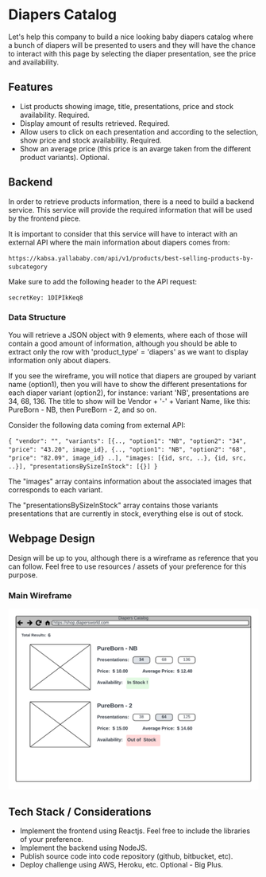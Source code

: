 # Diapers Catalog

Let's help this company to build a nice looking baby diapers catalog where a bunch of diapers will be presented to users and they will have the chance to interact with this page by selecting the diaper presentation, see the price and availability.

## Features

- List products showing image, title, presentations, price and stock availability. Required.
- Display amount of results retrieved. Required.
- Allow users to click on each presentation and according to the selection, show price and stock availability. Required.
- Show an average price (this price is an avarge taken from the different product variants). Optional.

## Backend

In order to retrieve products information, there is a need to build a backend service. This service will provide the required information that will be used by the frontend piece.

It is important to consider that this service will have to interact with an external API where the main information about diapers comes from:

`https://kabsa.yallababy.com/api/v1/products/best-selling-products-by-subcategory`

Make sure to add the following header to the API request:

`secretKey: 1DIPIkKeq8`

### Data Structure

You will retrieve a JSON object with 9 elements, where each of those will contain a good amount of information, although you should be able to extract only the row with 'product_type' = 'diapers' as we want to display information only about diapers. 

If you see the wireframe, you will notice that diapers are grouped by variant name (option1), then you will have to show the different presentations for each diaper variant (option2), for instance: variant 'NB', presentations are 34, 68, 136. The title to show will be Vendor + '-' + Variant Name, like this: PureBorn - NB, then PureBorn - 2, and so on.

Consider the following data coming from external API:

`
{
    "vendor": "",
    "variants": [{.., "option1": "NB", "option2": "34", "price": "43.20", image_id}, {.., "option1": "NB", "option2": "68", "price": "82.09", image_id} ..],
    "images: [{id, src, ..}, {id, src, ..}],
    "presentationsBySizeInStock": [{}]
}
`

The "images" array contains information about the associated images that corresponds to each variant.

The "presentationsBySizeInStock" array contains those variants presentations that are currently in stock, everything else is out of stock.

## Webpage Design

Design will be up to you, although there is a wireframe as reference that you can follow. Feel free to use resources / assets of your preference for this purpose.

### Main Wireframe

![Main Wireframe](https://github.com/eurekalabs-io/challenges/blob/main/fullstack/mums-deals/wireframes/diapers-catalog.png)

## Tech Stack / Considerations

- Implement the frontend using Reactjs. Feel free to include the libraries of your preference.
- Implement the backend using NodeJS. 
- Publish source code into code repository (github, bitbucket, etc).
- Deploy challenge using AWS, Heroku, etc. Optional - Big Plus.
